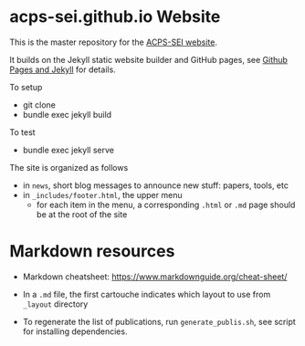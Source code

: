 # acps-sei.github.io Website

This is the master repository for the [ACPS-SEI website](https://acps-sei.github.io).

It builds on the Jekyll static website builder
and GitHub pages, see [Github Pages and Jekyll](https://docs.github.com/en/github/working-with-github-pages/setting-up-a-github-pages-site-with-jekyll) for details.

To setup
- git clone
- bundle exec jekyll build

To test
- bundle exec jekyll serve

The site is organized as follows

- in `news`, short blog messages to announce new stuff: papers, tools, etc
- in `_includes/footer.html`, the upper menu
  - for each item in the menu, a corresponding `.html` or `.md` page should be at the root of the site

# Markdown resources

* Markdown cheatsheet: https://www.markdownguide.org/cheat-sheet/

* In a `.md` file, the first cartouche indicates which layout to use from `_layout` directory

* To regenerate the list of publications, run `generate_publis.sh`, see script for installing dependencies.